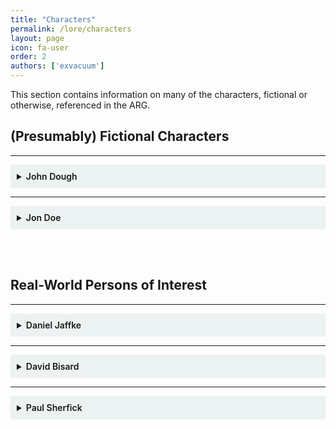 ```yaml
---
title: "Characters"
permalink: /lore/characters
layout: page
icon: fa-user
order: 2
authors: ['exvacuum']
---
```


This section contains information on many of the characters, fictional or otherwise, referenced in the ARG.

<h2> (Presumably) Fictional Characters </h2>

---

<details id="john" style="background-color: #ecf1f1;padding: 10px">
<summary>
<b style="font-weight:600; ">John Dough</b>
</summary>
<br>

<h2> Bio </h2>
<hr>

John Dough is the president of <a href="../../lore/organizations/cppizza">Capital Place Pizza</a>, a newly opened pizza place in Indianapolis. Very little otherwise is known about John, except that he seems to have a compulsion to use alliteration involving the letter "P", and that he is a former employer of <a href="#jon">Jon Doe</a>.

<h2>Accounts</h2>
<hr>

John operates a variety of social media accounts, including a Reddit account, a YouTube channel, and an Instagram account.

<table>
<thead>
<tr>
<th style="text-align:center">Service</th>
<th style="text-align:center">Username</th>
<th style="text-align:center">Picture</th>
<th style="text-align:center">KB Page</th>
</tr>
</thead>
<tbody>
<tr>
<td style="text-align:center">YouTube</td>
<td style="text-align:center"><a href="https://www.youtube.com/channel/UC0Ebq-NNBboBxy1fRrRj2cA">JohnDough</a></td>
<td style="text-align:center"><img src="../assets/img/unnamed.jpg" style="width: 50px"></td>
<td style="text-align:center"><a href="../../youtube">YouTube</a></td>
</tr>
<tr>
<td style="text-align:center">Reddit</td>
<td style="text-align:center"><a href="https://www.reddit.com/user/johndough1983/">u/johndough1983</a></td>
<td style="text-align:center"><img src="../assets/img/profileIcon_886yhcqde7c41.jpg" style="width: 50px"></td>
<td style="text-align:center"><a href="../../reddit">Reddit</a></td>
</tr>
<tr>
<td style="text-align:center">Instagram</td>
<td style="text-align:center"><a href="https://www.instagram.com/capitalplacepizza/">@capitalplacepizza</a></td>
<td style="text-align:center"><img src="../assets/img/instapp.jpg" style="width: 50px"></td>
<td style="text-align:center">n/a</td>
</tr>
<tr>
<td style="text-align:center">Twitter</td>
<td style="text-align:center"><a href="https://twitter.com/CapitalPlPizza">@CapitalPlPizza</a></td>
<td style="text-align:center"><img src="../assets/img/w4gp6hvi_200x200.jpg" style="width: 50px"></td>
<td style="text-align:center">n/a</td>
</tr>
<tr>
<td style="text-align:center">LensDump</td>
<td style="text-align:center"><a href="https://lensdump.com/capitalplpizza">John Dough</a></td>
<td style="text-align:center"><img src="../assets/img/av_1574291103.jpg" style="width: 50px"></td>
<td style="text-align:center">n/a</td>
</tr>
</tbody>
</table>

<h2> Relationship with Jon Doe </h2>
<hr>

See page: <a href="#jon">Jon Doe</a>.

</details>

---

<details id="jon" style="background-color: #ecf1f1;padding: 10px">
<summary>
<b style="font-weight:600; ">Jon Doe</b>
</summary>
<br>

<img src="../assets/img/doepp.png" style="width: 250px">
<br>
<b>Jon Doe's Discord Profile Picture</b>

<h2> Bio </h2>
<hr>

<h3> Overview </h3>
<hr>

Jon Doe is a design student at <a href="https://herron.iupui.edu/">Herron School of Art and Design</a> in Indianapolis, and a former employee of <a href="../characters/john">John Dough</a> at <a href="../organizations/cppizza">Capital Place Pizza</a>.

<h3> First Contact </h3>
<hr>

The first known contact with the character was made by the <a href="../significant-things/dough-solvers">Dough Solvers</a> on the 25th of November, 2019, using the discord account <em>John4-16 #1608</em> under the alias &quot;Dover&quot;. 
Jon alerted the group to, and provided assistance with, <a href="../../reddit/pope">The Pope</a>. This sparked some suspicion. When confronted privately, Jon claimed not to be John Dough. This was true, however it established a precedent for Jon attempting to hide his identity from the Dough Solvers.

<h3> Contamination Server </h3>
<hr>

Once <a href="../../youtube/video-sixteen">Video 16</a> was released, the <a href="../organizations/contamination">Circle City Contamination</a> Discord Server was revealed in some <a href="../../youtube/video-sixteen#falling-characters">falling letters</a>. <a href="https://discord.gg/Uv2V7Ps">This server</a>, owned and moderated by Doe,
serves in part as a place for him to communicate with ARG participants. Much of the following content on this page was retrieved from conversations that took place between Jon and the <a href="../significant-things/pizza-pals">Pizza Pals</a>.

<h3>First Conversation</h3>
<hr>

The following conversation took place in the <code>#decontamination</code> channel of the <a href="https://discord.gg/Uv2V7Ps">discord server</a>. The first section took place at 9:03pm EST, December 11, 2019, following the discovery of the server by the members of the <a href="../significant-things/dough-solvers">Dough Solvers</a> who would go on to become the <a href="../significant-things/pizza-pals">Pizza Pals</a>:

<p style="background-color: rgba(207,207,207,0.93);border-radius: 5px;padding: 10px;">
[9:03 PM] Jon Doe: welcome to decontamination
<br>
[9:04 PM] Jon Doe: i am jon doe
<br>
[9:04 PM] Jon Doe: and i used to work for capital place pizza
<br>
<br>
[9:04 PM] Silas: Hey Jon
<br>
[9:04 PM] Silas: I'm Silas
<br>
<br>
[9:05 PM] ThatOnePerson2000: Hello Jon
<br>
<br>
[9:06 PM] Silas: How are we supposed to decontaminate an entire city?
<br>
<br>
[9:08 PM] Jon Doe: we cannot
<br>
[9:08 PM] Jon Doe: do you see the pattern between other ARG's
<br>
<br>
[9:09 PM] ThatOnePerson2000: They have complicated puzzles that go on for weeks?
<br>
<br>
[9:09 PM] Jon Doe: theyre marketing
<br>
<br>
[9:10 PM] Silas: Oh yeah like that Halo one
<br>
<br>
[9:10 PM] Jon Doe: but for us
<br>
[9:10 PM] Jon Doe: the medium is the message
<br>
<br>
[9:11 PM] ThatOnePerson2000: So you mean to say that this is not to market anything, but rather for us to just enjoy?
<br>
<br>
[9:11 PM] Silas: You're marketing puzzles?
<br>
<br>
[9:12 PM] Jon Doe: im marketing the problem
<br>
[9:13 PM] Jon Doe: the problem with pizza
<br>
<br>
[9:13 PM] ThatOnePerson2000: The problem is that it's too cheesy
<br>
[9:13 PM] ThatOnePerson2000: Right?
<br>
<br>
[9:14 PM] Jon Doe: that sounds like an intolerant individual
<br>
<br>
[9:14 PM] ThatOnePerson2000: I apologize
<br>
<br>
[9:14 PM] Jon Doe: no need
<br>
[9:14 PM] Jon Doe: you have all done well
<br>
[9:14 PM] Jon Doe: missed quite a lot though :wink:
<br>
[9:15 PM] Jon Doe: a puzzle with missing pieces is a disapointment
<br>
<br>
[9:15 PM] ThatOnePerson2000: Most missing pieces are found stuck in its box
<br>
[9:15 PM] ThatOnePerson2000: Where might you say that our box is, Mr. Doe?
<br>
<br>
[9:15 PM] Jon Doe: oh gosh hopefully not the trash
<br>
<br>
[9:15 PM] Silas: Womp womp
<br>
<br>
[9:16 PM] ThatOnePerson2000: Of course not, we need the box to see the picture
<br>
[9:16 PM] ThatOnePerson2000: Why throw away a guide?
</p>

After this introductory segment of the conversation, <a href="https://github.com/exvacuum">Silas</a> prompted Jon about his past with <a href="../organizations/cppizza">Capital Place Pizza</a>.
The conversation continued as follows:

<p style="background-color: rgba(207,207,207,0.93);border-radius: 5px;padding: 10px;">
[9:17 PM] Silas: You said you used to work for Capital Place Pizza. I'm curious as to what might have caused you to change occupations.
<br>
[9:18 PM] Silas: Although, I suppose it's related to the problem, isn't it?
<br><br>
[9:18 PM] Jon Doe: its a long story
<br>
[9:18 PM] Jon Doe: i tried to clue you in a bit in the hidden ones
<br>
[9:19 PM] Jon Doe: the problem
<br>
[9:19 PM] Jon Doe: john is watching
<br>
[9:19 PM] Jon Doe: so i cant be outright
<br>
[9:19 PM] Jon Doe: well hes not watching here, yet
<br>
[9:19 PM] Jon Doe: but hes watching everthing else
<br>
[9:21 PM] Jon Doe: so im a design student at herron
<br>
[9:21 PM] Jon Doe: and i work this night shift job so that i can go to school during the day
<br>
[9:22 PM] Jon Doe: the night shift isnt good for anything other than looking for other jobs -- at least in my department
<br>
[9:22 PM] Jon Doe: so thats what i did most of the time
<br>
[9:22 PM] Jon Doe: i was perusing craigslist when i found this job posting for a graphic design gig at a new pizza place
<br><br>
[9:23 PM] hyperlisk: Oh shit
<br><br>
[9:23 PM] Jon Doe: the money was twice as much and it was design work -- my major
<br>
[9:24 PM] Jon Doe: anyways i applied -- made this fancy pdf resume with embedded videos and stuff -- very proud
<br>
[9:25 PM] Jon Doe: i heard back almost immediately -- the guy was weird though
<br>
[9:26 PM] Jon Doe: he kept using words with the letter p like some sort of alliteration game
<br>
[9:27 PM] Jon Doe: he said my work was "perfect" but hed "prefer a prototype" of the concept before he "paid" me
<br>
[9:27 PM] Jon Doe: now i was desperate for a new gig and had tons of time to fuck around at night on a project
<br>
[9:27 PM] Jon Doe: so i figured i had nothing to lose
<br><br>
[9:28 PM] ThatOnePerson2000: What happened after you sent the prototype?
<br><br>
[9:29 PM] hyperlisk: Can you supply use with the "perfect" version?
<br><br>
[9:31 PM] Jon Doe: i didnt get a response
<br>
[9:31 PM] Jon Doe: i was pissed
<br>
[9:31 PM] Jon Doe: this was the spring and i had spent my mocking up this commercial for the guy and he ghosted me
<br>
[9:33 PM] Jon Doe: so summer comes and goes and the anger subsides and i kinda forget about it until october when i get an email from the guy
<br>
[9:34 PM] Jon Doe: "professing his apologies" with "permit problems" and blah blah blah but he said they were finally opening and that he could pay me
<br>
[9:34 PM] Jon Doe: and man let me tell you that money was sweet
<br>
[9:35 PM] Jon Doe: id been saving up all summer to get my own place near school so i could move out from my parents place
<br>
[9:35 PM] Jon Doe: i was sleeping in my car between shifts and class in the fall just to save up those last bits of a security deposit
<br>
[9:37 PM] Jon Doe: he also said he had more projects planned and wanted me to work for him part time
<br>
[9:38 PM] Jon Doe: part time at that pay was enough for me to quit my night job
<br>
[9:38 PM] Jon Doe: so i said yes
<br>
[9:39 PM] Jon Doe: as long as i got half up front
<br>
[9:39 PM] Jon Doe: saying yes was my first real mistake
<br>
[9:40 PM] Jon Doe: telling him about my "living-in-the-car" situation was my next one
<br>
[9:40 PM] Jon Doe: because it just so happened that he had the perfect place for me
<br><br>
[9:41 PM] ThatOnePerson2000: Did you tell anyone about where you were going to be staying?
<br><br>
[9:44 PM] Silas: I mean, how could you have known at the time?
<br><br>
[9:45 PM] ThatOnePerson2000: I still think that his parents should have at least known, since he was moving out
</p>

<h3> Significance to Lore </h3>
<hr>
<ul>
<li>Jon is a student at <a href="https://herron.iupui.edu/">Herron School of Art and Design</a>.</li>
<li>Jon got in touch with <a href="../characters/john">John Dough</a> via a Craigslist listing.</li>
<li>Jon&#39;s work at <a href="../organizations/cppizza">Capital Place Pizza</a> involved graphic design.</li>
<li>This conversation essentially confirms that <a href="../characters/john">John Dough</a> interacts with the community through his accounts, by explaining his obsession with alliteration.</li>
<li>After Jon&#39;s initial application and mockup submission, John ghosted him, and communications between the two ceased until October of 2019.</li>
<li>In October, once <a href="../organizations/cppizza">Capital Place Pizza</a> opened, John got back in touch and hired Jon.</li>
<li>In hopes of getting a home of his own, Jon slept in his car while waiting for enough money for a down payment. Somehow, Jon revealed this fact to John, and apparently John had a place for Jon to stay.</li>
</ul>

<hr>

<h3> Second Conversation </h3>

<hr>

On December 18, 2019, Jon re-established contact after abruptly ending the first conversation. The following conversation took place. 
Part of the way through this conversation, <code>#the-radio</code> voice channel became active, playing a selection of music, 
including songs by <i>The Mountain Goats</i>, as mentioned by <a href="https://gtihub.ocm/exvacuum">Silas</a>. 
ThatOnePerson2000 notes that the music bot's nickname is set to "Gary". The conversation occurs as follows:

<p style="background-color: rgba(207,207,207,0.93);border-radius: 5px;padding: 10px;">
[12:33 AM] Jon Doe: 5h0W3d up @ 73h r1gh7 71M3. c4N7 74Lk 700 Much n0w bU7 73h L337 M4k32 17 N0n53N51c4L PH0r j0Hn. 1 M w0Rk1N' 0n 50m37H1N' 4 l177l3 l355 0bN0x10u2 Bu7 1 h4v3N7 b33n 4BL3 70 kw173 PH1Gur3 17 0U7 Y37. j00 g07 My P3Pp3R0N1 r1GH7?
<br><br>
[12:34 AM] ThatOnePerson2000: 1 d1d, 17 54id k3y5720k3 l09?
<br><br>
[12:37 AM] Jon Doe: 7h12 M4Ch1nE h42 4 kEY57ROke Lo9
<br><br>
[12:39 AM] ThatOnePerson2000: h0w c4n 1 4cc355 7h3 m4ch1n3 l09?
<br><br>
[12:40 AM] Jon Doe: h3H3 45K J0hN
<br><br>
[12:41 AM] ThatOnePerson2000: 4lr19h7, 1'll 7ry. h4n9 1n 7h3r3
<br><br>
[12:41 AM] DustChamp04: He 12 L0GG1N' eVERYTh1n'
<br><br>
[12:42 AM] ThatOnePerson2000: c4n y0u 4cc355 7h3 l095 du57ch4mp?
<br><br>
[12:45 AM] DustChamp04: h0W d0 wE 45k J0HN?
<br><br>
[12:50 AM] ThatOnePerson2000: 1 w0uld 7h1nk r3dd17 15 7h3 b357 w4y
<br><br>
[12:51 AM] Jon Doe: J00 D0n7 W4N7 70 74LK 70 J0Hn. I D0n7 w4n7 70 74LK 70 J0hn. I Wi5h I h4d NEvER ME7 j0Hn
<br><br>
[12:51 AM] kitaristi_sundown: TH15 15 7H3 W0R57 W4Y 70 7YP3 3V3R
<br><br>
[12:52 AM] ThatOnePerson2000: d0 j00 n0 h0w 70 4cc355 7h3 m4ch1n3 j0n?
<br><br>
[12:52 AM] kitaristi_sundown: ^
<br><br>
[12:53 AM] DustChamp04: wh4t k1nD 0f l09 12 1T
<br><br>
[12:54 AM] ThatOnePerson2000: 4 k3y57r0k3 l09
<br><br>
[12:54 AM] Jon Doe: i wilL 73lL jOo MOR3 Wh3N i K4N 7Yp3 CL34N
<br><br>
[12:54 AM] ThatOnePerson2000: 7h4nk j00 j0n
<br><br>
[12:54 AM] kitaristi_sundown: Y D0 U 73LL U5 T0 45K J0HN WH3N 17'5 5UCH 4 B4D 1D34? W1LL W3 G37 M0R3 1NF0 1F W3 D0?
<br><br>
[12:55 AM] kitaristi_sundown: 0H 4LR1GH7. 7H4NK5 J0N
<br><br>
[12:57 AM] Jon Doe: 7h4NK joO
<br><br>
[12:57 AM] ThatOnePerson2000: w3 w1ll d0 4ll w3 c4n 1n 73h m34n71m3
<br><br>
[1:35 AM] Silas: m0un741n g0475 514p j0n
<br><br>
[1:36 AM] ThatOnePerson2000: 91v3 cr3d17 70 94ry 700
</p>

<h3> Significance to Lore </h3>
<hr>
<ul>
<li>This conversation explains the purpose of <a href="../../reddit/pepperoni">the Pepperoni</a>: <a href="../characters/john">John Dough</a> has a keylogger on Jon&#39;s machine.
It is possible that Jon is, in fact, using a machine owned by John, this idea is substantiated by <a href="../../youtube/vidtwentyone">video 21</a>.</li>
<li>Jon thinks very poorly of John.</li>
<li>Jon wants to say more, however must wait until clear communication is possible.</li>
</ul>

<hr>

<h3> Third Conversation </h3>

On the 9th of January, 2020, after a period of silence, Jon resurfaced, and the following conversation took place:

<p style="background-color: rgba(207,207,207,0.93);border-radius: 5px;padding: 10px;">
[9:35 PM] Jon Doe: 𝔩𝔢𝔱'𝔰 𝔰𝔢𝔢 𝔦𝔣 𝔱𝔥𝔦𝔰 𝔴𝔬𝔯𝔨𝔰
<br>
[9:36 PM] Jon Doe: 𝔬𝔨 𝔱𝔥𝔢𝔫
<br>
[9:36 PM] Jon Doe: 𝔱𝔥𝔢 𝔡𝔲𝔡𝔢 𝔴𝔞𝔰 𝔮𝔲𝔦𝔠𝔨 𝔱𝔬 𝔱𝔢𝔩𝔩 𝔪𝔢 𝔞𝔟𝔬𝔲𝔱 𝔱𝔥𝔦𝔰 𝔭𝔩𝔞𝔠𝔢 𝔱𝔥𝔞𝔱 𝔥𝔢 𝔰𝔞𝔦𝔡 𝔥𝔢 𝔬𝔴𝔫𝔢𝔡 𝔠𝔞𝔩𝔩𝔢𝔡 '𝔠𝔞𝔭𝔦𝔱𝔞𝔩 𝔭𝔩𝔞𝔠𝔢'
<br>
[9:36 PM] Jon Doe: 𝔦 𝔲𝔰𝔢𝔡 𝔱𝔬 𝔰𝔨𝔞𝔱𝔢 𝔞 𝔩𝔢𝔡𝔤𝔢 𝔞𝔱 𝔱𝔥𝔢 𝔰𝔱𝔯𝔦𝔭 𝔪𝔞𝔩𝔩 𝔫𝔢𝔞𝔯𝔟𝔶
<br>
[9:37 PM] Jon Doe: 𝔰𝔬 𝔦 𝔨𝔫𝔢𝔴 𝔦𝔱
<br>
[9:37 PM] Jon Doe: 𝔱𝔥𝔢 𝔞𝔯𝔢𝔞 𝔥𝔞𝔡 𝔤𝔬𝔱𝔱𝔢𝔫 𝔰𝔨𝔢𝔱𝔠𝔥𝔶 𝔞𝔰 𝔣𝔲𝔠𝔨 𝔰𝔦𝔫𝔠𝔢 𝔱𝔥𝔢𝔫 𝔟𝔲𝔱 ℑ 𝔠𝔬𝔲𝔩𝔡 𝔬𝔫𝔩𝔶 𝔱𝔥𝔦𝔫𝔨 𝔞𝔟𝔬𝔲𝔱 𝔬𝔫𝔢 𝔱𝔥𝔦𝔫𝔤
<br>
[9:37 PM] Jon Doe: 𝔫𝔬 𝔪𝔬𝔯𝔢 𝔡𝔞𝔶𝔰 𝔰𝔩𝔢𝔢𝔭𝔦𝔫𝔤 𝔦𝔫 𝔪𝔶 𝔠𝔞𝔯 𝔡𝔬𝔴𝔫𝔱𝔬𝔴𝔫
<br>
[9:37 PM] Jon Doe: 𝔱𝔥𝔦𝔰 𝔴𝔞𝔰 𝔪𝔶 𝔴𝔞𝔶 𝔬𝔲𝔱
<br>
[9:37 PM] Jon Doe: 𝔱𝔥𝔦𝔰 𝔴𝔞𝔰 𝔪𝔶 𝔞𝔫𝔰𝔴𝔢𝔯
<br>
[9:39 PM] Jon Doe: 𝔥𝔢 𝔴𝔞𝔫𝔱𝔢𝔡 𝔱𝔬 𝔪𝔢𝔢𝔱 𝔪𝔢 𝔱𝔥𝔢𝔯𝔢
<br>
[9:40 PM] Jon Doe: 𝔰𝔞𝔦𝔡 𝔱𝔥𝔢 𝔭𝔦𝔷𝔷𝔞 𝔭𝔩𝔞𝔠𝔢 𝔴𝔞𝔰 𝔲𝔠
<br>
[9:40 PM] Jon Doe: 𝔰𝔞𝔦𝔡 𝔥𝔢 𝔠𝔬𝔲𝔩𝔡 𝔤𝔢𝔱 𝔪𝔢 𝔦𝔫𝔱𝔬 𝔞 𝔭𝔩𝔞𝔠𝔢 𝔗ℌ𝔄𝔗 𝔇𝔄𝔜
<br>
[9:40 PM] Jon Doe: 𝔦𝔣 ℑ 𝔠𝔞𝔪𝔢 𝔱𝔥𝔯𝔬𝔲𝔤𝔥 𝔣𝔬𝔯 𝔥𝔦𝔪
<br>
[9:41 PM] Jon Doe: 𝔰𝔬 𝔦 𝔡𝔲𝔤 𝔪𝔶 𝔟𝔢𝔰𝔱 𝔰𝔥𝔦𝔯𝔱 𝔬𝔲𝔱 𝔬𝔣 𝔱𝔥𝔢 𝔟𝔞𝔠𝔨 𝔰𝔢𝔞𝔱 𝔞𝔫𝔡 𝔥𝔢𝔞𝔡𝔢𝔡 𝔬𝔲𝔱
<br>
[9:47 PM] ThatOnePerson2000: 𝔚𝔥𝔞𝔱 𝔥𝔞𝔭𝔭𝔢𝔫𝔢𝔡 𝔫𝔢𝔵𝔱? 𝔚𝔞𝔰 𝔱𝔥𝔢𝔯𝔢 𝔞𝔫𝔶 𝔭𝔞𝔭𝔢𝔯𝔴𝔬𝔯𝔨?
<br>
[10:24 PM] Jon Doe: 𝔦 𝔡𝔬𝔫𝔱 𝔯𝔢𝔪𝔢𝔪𝔟𝔢𝔯
<br>
[10:29 PM] Jon Doe: 𝔦 𝔯𝔢𝔪𝔢𝔪𝔟𝔢𝔯 𝔤𝔢𝔱𝔱𝔦𝔫𝔤 𝔡𝔯𝔢𝔰𝔰𝔢𝔡 𝔞𝔫𝔡 𝔱𝔞𝔨𝔦𝔫𝔤 𝔪𝔢𝔯𝔦𝔡𝔦𝔞𝔫
<br>
[10:29 PM] Jon Doe: 𝔱𝔥𝔢 𝔯𝔢𝔰𝔱 𝔦𝔰 𝔡𝔞𝔯𝔨𝔫𝔢𝔰𝔰
<br>
[10:32 PM] Jon Doe: 𝔦 𝔴𝔬𝔨𝔢 𝔲𝔭
<br>
[10:33 PM] Jon Doe: 𝔦𝔱 𝔪𝔲𝔰𝔱 𝔥𝔞𝔳𝔢 𝔟𝔢𝔢𝔫 𝔞 𝔴𝔢𝔢𝔨 𝔩𝔞𝔱𝔢𝔯 𝔟𝔢𝔠𝔞𝔲𝔰𝔢 𝔪𝔶 𝔟𝔢𝔞𝔯𝔡 𝔥𝔞𝔡 𝔰𝔱𝔞𝔯𝔱𝔢𝔡 𝔱𝔬 𝔤𝔯𝔬𝔴
<br>
[10:34 PM] Jon Doe: 𝔠𝔞𝔫𝔱 𝔭𝔲𝔟𝔩𝔦𝔠𝔩𝔶 𝔰𝔞𝔶 𝔱𝔥𝔦𝔫𝔤𝔰 𝔩𝔦𝔨𝔢 𝔱𝔥𝔢𝔰𝔢 𝔱𝔴𝔬 𝔱𝔥𝔦𝔫𝔤𝔰 𝔞𝔯𝔢 𝔯𝔢𝔩𝔞𝔱𝔢𝔡
<br>
[10:35 PM] Jon Doe: 𝔦 𝔴𝔞𝔰 𝔦𝔫 𝔞 𝔯𝔬𝔬𝔪 𝔴𝔦𝔱𝔥 𝔞 𝔱𝔬𝔦𝔩𝔢𝔱 𝔞𝔫𝔡 𝔞 𝔰𝔦𝔫𝔨
<br>
[10:38 PM] ThatOnePerson2000: 𝔚𝔞𝔰 𝔱𝔥𝔢𝔯𝔢 𝔞𝔫𝔶𝔱𝔥𝔦𝔫𝔤 𝔢𝔩𝔰𝔢 𝔦𝔫 𝔱𝔥𝔢 𝔯𝔬𝔬𝔪?
<br>
[10:39 PM] Silas: Did you mean meridian like a diazepam injection?
<br>
[10:43 PM] Jon Doe: 𝖓𝖔𝖙 𝖊𝖛𝖊𝖓 𝖙𝖕
<br>
[10:43 PM] Jon Doe: 𝔧𝔲𝔰𝔱 𝔬𝔫𝔢 𝔬𝔣 𝔱𝔥𝔬𝔰𝔢 𝔣𝔯𝔢𝔫𝔠𝔥 𝔴𝔞𝔱𝔢𝔯 𝔰𝔮𝔲𝔦𝔯𝔱𝔢𝔯𝔰
<br>
[10:44 PM] Silas: You had a bidet in your car?
<br>
[10:45 PM] Silas: Like a portable one? That's nasty man.
<br>
[10:46 PM] Jon Doe: 𝔱𝔥𝔞𝔫𝔨𝔶𝔬𝔲 𝔱𝔥𝔞𝔱𝔰 𝔱𝔥𝔢 𝔣𝔦𝔯𝔰𝔱 𝔱𝔦𝔪𝔢 𝔦𝔳𝔢 𝔩𝔞𝔲𝔤𝔥𝔢𝔡 𝔦𝔫 𝔴𝔢𝔢𝔨𝔰
<br>
[10:47 PM] Jon Doe: 𝔦𝔫 𝔱𝔥𝔦𝔰 𝔯𝔬𝔬
<br>
[10:48 PM] Silas: OH
<br>
[10:49 PM] Silas: Yeah I should have read that lol
<br>
[10:50 PM] Silas: Were you able to leave the room?
</p>

<h3> Significance to Lore </h3>
<hr>
<ul>
<li>Jon had begun speaking in fancy letters in order to overcome the keylogger.</li>
<li>John owns an apartment in the <a href="../organizations/cpapartments">Capital Place Apartments</a> complex.</li>
<li>Jon has connections to Indianapolis skate culture.</li>
<li>Jon appears to suffer from some sort of anxiety disorder for which he takes medication in the form of Meridian diazepam auto-injections.</li>
<li>Jon is indeed held captive, in a room containing a sink, toilet, and bidet. This room can be seen in videos <a href="../../youtube/video-twenty">20</a> and <a href="../../youtube/video-twenty-one">21</a>.</li>
<li>Jon&#39;s fancy-text method of communication appears to have been intervened by John, or it is possible that the batteries in the <a href="../../youtube/video-twenty-one#laptop-section-2">old laptop</a> John provided him simply died.</li>
</ul>
<hr>


<h3> Jon's Escape </h3>
<hr>
 On January 31, 2020, Jon sent the following message to the CCC Discord server:
<p style="background-color: rgba(207,207,207,0.93);border-radius: 5px;padding: 10px;">
[10:42 PM] Jon Doe: I got out tonight.
<br>
[10:42 PM] Jon Doe: I'll never eat that pizza again.
<br>
[10:43 PM] Jon Doe: i will be back when i am feeling better
</p>

Jon has broken free from the room he was imprisoned in, as is depicted in <a href="../../youtube/video-twenty-one"></a> uploaded the following day.

</details>

<br><br>

<h2> Real-World Persons of Interest </h2>

---

<details id="daniel" style="background-color: #ecf1f1;padding: 10px">
<summary>
<b style="font-weight:600; ">Daniel Jaffke</b>
</summary>
<br>

<img src="../assets/img/daniel.jpg" style="width: 500px">
<br>
<strong>Daniel</strong>
<h2 id="bio">Bio</h2>
Daniel Jaffke was a 30-year old musician and Papa John's delivery driver. 
He was shot and killed on Jan. 31, 2014 while on the job delivering pizza to <a href="../../lore/organizations/cpapartments">Capital Place Apartments</a>.
<h3 >Music</h3>
<hr>
Daniel was a member of <a href="../../lore/significantthings/2oct.md">Two O&#39;Clock Twilight</a>. Much of their discography appears in the videos uploaded to the <a href="../../youtube">JohnDough</a> YouTube channel.
<h3>Controversy</h3>
<hr>
In the time following Daniel&#39;s death, Papa John&#39;s announced a fundraiser for Daniel&#39;s family, as well as a scholarship in Daniel&#39;s name at the University of Indianapolis. Apparently, though over $14,000 were raised, Daniel&#39;s family never saw any money.
Daniel&#39;s family continues to hold a grudge against John Schnatter to this day.

</details>

---

<details id="david" style="background-color: #ecf1f1;padding: 10px">
<summary>
<b style="font-weight:600; ">David Bisard</b>
</summary>
<br>

<img src="../assets/img/bisard.jpg" style="width: 500px">
<br>
David Bisard, Allen County Courthouse, May 9 2013

<h2> Bio </h2>
<hr>
David Bisard is an ex-officer of the Indianapolis Metropolitan Police Department. Bisard was involved in the shootout that killed <a href="#paul">Paul Sherfick</a>. Bisard was later sentenced to 16 years in prison for the DUI vehicular manslaughter of motorcyclist Eric Wells, of which he served less than 4 years. He is presumed to be on probation currently.

</details>

---

<details id="paul" style="background-color: #ecf1f1;padding: 10px">
<summary>
<b style="font-weight:600; ">Paul Sherfick</b>
</summary>
<br>
<p><img src="../assets/img/sherfick.jpg" alt="paul" style="width: 500px;"></p>
<h2 >Bio</h2>
<hr>
Paul Sherfick was a 29 year-old musician in Indianapolis, and a member of <em>The Dudes of Lord</em>. He died April 23, 2010 after supposedly robbing a bank, armed with an AK-47. Sherfick was killed by abdominal bullet wounds fired by IMPD officers, as well as a self-inflicted gunshot wound to the head. Involved in the shootout was <a href="#david">David Bisard</a>, who within a month of the shootout recieved 2 psychiatric debriefings. Bisard would go on to kill a motorcyclist in a collision while DUI.
</details>